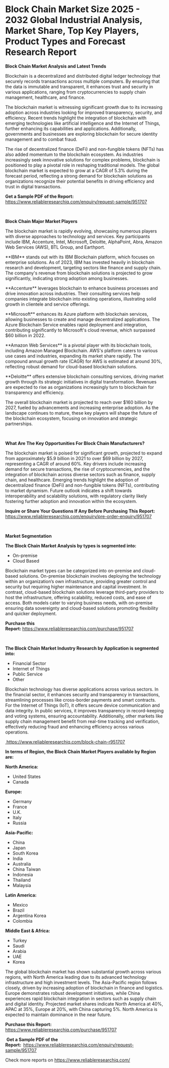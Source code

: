 <p><h1>Block Chain Market Size 2025 - 2032 Global Industrial Analysis, Market Share, Top Key Players, Product Types and Forecast Research Report</h1></p><p><strong>Block Chain Market Analysis and Latest Trends</strong></p>
<p><p>Blockchain is a decentralized and distributed digital ledger technology that securely records transactions across multiple computers. By ensuring that the data is immutable and transparent, it enhances trust and security in various applications, ranging from cryptocurrencies to supply chain management, healthcare, and finance.</p><p>The blockchain market is witnessing significant growth due to its increasing adoption across industries looking for improved transparency, security, and efficiency. Recent trends highlight the integration of blockchain with emerging technologies like artificial intelligence and the Internet of Things, further enhancing its capabilities and applications. Additionally, governments and businesses are exploring blockchain for secure identity management and to combat fraud.</p><p>The rise of decentralized finance (DeFi) and non-fungible tokens (NFTs) has also added momentum to the blockchain ecosystem. As industries increasingly seek innovative solutions for complex problems, blockchain is positioned to play a pivotal role in reshaping traditional models. The global blockchain market is expected to grow at a CAGR of 5.3% during the forecast period, reflecting a strong demand for blockchain solutions as organizations recognize their potential benefits in driving efficiency and trust in digital transactions.</p></p>
<p><strong>Get a Sample PDF of the Report:&nbsp;</strong> <a href="https://www.reliableresearchiq.com/enquiry/request-sample/951707?utm_campaign=3030&utm_medium=2&utm_source=Github&utm_content=ia&utm_term=06032025&utm_id=block-chain">https://www.reliableresearchiq.com/enquiry/request-sample/951707</a></p>
<p>&nbsp;</p>
<p><strong>Block Chain Major Market Players</strong></p>
<p><p>The blockchain market is rapidly evolving, showcasing numerous players with diverse approaches to technology and services. Key participants include IBM, Accenture, Intel, Microsoft, Deloitte, AlphaPoint, Abra, Amazon Web Services (AWS), BTL Group, and Earthport. </p><p>**IBM** stands out with its IBM Blockchain platform, which focuses on enterprise solutions. As of 2023, IBM has invested heavily in blockchain research and development, targeting sectors like finance and supply chain. The company's revenue from blockchain solutions is projected to grow significantly, indicating strong adoption among businesses.</p><p>**Accenture** leverages blockchain to enhance business processes and drive innovation across industries. Their consulting services help companies integrate blockchain into existing operations, illustrating solid growth in clientele and service offerings. </p><p>**Microsoft** enhances its Azure platform with blockchain services, allowing businesses to create and manage decentralized applications. The Azure Blockchain Service enables rapid deployment and integration, contributing significantly to Microsoft's cloud revenue, which surpassed $60 billion in 2022.</p><p>**Amazon Web Services** is a pivotal player with its blockchain tools, including Amazon Managed Blockchain. AWS's platform caters to various use cases and industries, expanding its market share rapidly. The compound annual growth rate (CAGR) for AWS is estimated at around 30%, reflecting robust demand for cloud-based blockchain solutions.</p><p>**Deloitte** offers extensive blockchain consulting services, driving market growth through its strategic initiatives in digital transformation. Revenues are expected to rise as organizations increasingly turn to blockchain for transparency and efficiency.</p><p>The overall blockchain market is projected to reach over $160 billion by 2027, fueled by advancements and increasing enterprise adoption. As the landscape continues to mature, these key players will shape the future of the blockchain ecosystem, focusing on innovation and strategic partnerships.</p></p>
<p>&nbsp;</p>
<p><strong>What Are The Key Opportunities For Block Chain Manufacturers?</strong></p>
<p><p>The blockchain market is poised for significant growth, projected to expand from approximately $5.9 billion in 2021 to over $69 billion by 2027, representing a CAGR of around 60%. Key drivers include increasing demand for secure transactions, the rise of cryptocurrencies, and the integration of blockchain across diverse sectors such as finance, supply chain, and healthcare. Emerging trends highlight the adoption of decentralized finance (DeFi) and non-fungible tokens (NFTs), contributing to market dynamism. Future outlook indicates a shift towards interoperability and scalability solutions, with regulatory clarity likely fostering further adoption and innovation within the ecosystem.</p></p>
<p><strong>Inquire or Share Your Questions If Any Before Purchasing This Report:</strong> <a href="https://www.reliableresearchiq.com/enquiry/pre-order-enquiry/951707?utm_campaign=3030&utm_medium=2&utm_source=Github&utm_content=ia&utm_term=06032025&utm_id=block-chain">https://www.reliableresearchiq.com/enquiry/pre-order-enquiry/951707</a></p>
<p>&nbsp;</p>
<p><strong>Market Segmentation</strong></p>
<p><strong>The Block Chain Market Analysis by types is segmented into:</strong></p>
<p><ul><li>On-premise</li><li>Cloud Based</li></ul></p>
<p><p>Blockchain market types can be categorized into on-premise and cloud-based solutions. On-premise blockchain involves deploying the technology within an organization’s own infrastructure, providing greater control and security but requiring higher maintenance and capital investment. In contrast, cloud-based blockchain solutions leverage third-party providers to host the infrastructure, offering scalability, reduced costs, and ease of access. Both models cater to varying business needs, with on-premise ensuring data sovereignty and cloud-based solutions promoting flexibility and quicker deployment.</p></p>
<p><strong>Purchase this Report:&nbsp;</strong><a href="https://www.reliableresearchiq.com/purchase/951707?utm_campaign=3030&utm_medium=2&utm_source=Github&utm_content=ia&utm_term=06032025&utm_id=block-chain">https://www.reliableresearchiq.com/purchase/951707</a></p>
<p>&nbsp;</p>
<p><strong>The Block Chain Market Industry Research by Application is segmented into:</strong></p>
<p><ul><li>Financial Sector</li><li>Internet of Things</li><li>Public Service</li><li>Other</li></ul></p>
<p><p>Blockchain technology has diverse applications across various sectors. In the financial sector, it enhances security and transparency in transactions, streamlining processes like cross-border payments and smart contracts. For the Internet of Things (IoT), it offers secure device communication and data integrity. In public services, it improves transparency in record-keeping and voting systems, ensuring accountability. Additionally, other markets like supply chain management benefit from real-time tracking and verification, effectively reducing fraud and enhancing efficiency across various operations.</p></p>
<p><a href="https://www.reliableresearchiq.com/block-chain-r951707?utm_campaign=3030&utm_medium=2&utm_source=Github&utm_content=ia&utm_term=06032025&utm_id=block-chain">&nbsp;https://www.reliableresearchiq.com/block-chain-r951707</a></p>
<p><strong>In terms of Region, the Block Chain Market Players available by Region are:</strong></p>
<p>
    <p> <strong> North America: </strong>
        <ul>
            <li>United States</li>
            <li>Canada</li>
        </ul>
        </p> 
    <p> <strong> Europe: </strong>
        <ul>
            <li>Germany</li>
            <li>France</li>
            <li>U.K.</li>
            <li>Italy</li>
            <li>Russia</li>
        </ul>
        </p> 
    <p> <strong> Asia-Pacific: </strong>
        <ul>
            <li>China</li>
            <li>Japan</li>
            <li>South Korea</li>
            <li>India</li>
            <li>Australia</li>
            <li>China Taiwan</li>
            <li>Indonesia</li>
            <li>Thailand</li>
            <li>Malaysia</li>
        </ul>
        </p> 
    <p> <strong> Latin America: </strong>
        <ul>
            <li>Mexico</li>
            <li>Brazil</li>
            <li>Argentina Korea</li>
            <li>Colombia</li>
        </ul>
        </p> 
    <p> <strong> Middle East & Africa: </strong>
        <ul>
            <li>Turkey</li>
            <li>Saudi</li>
            <li>Arabia</li>
            <li>UAE</li>
            <li>Korea</li>
        </ul>
    </p>
    </p>
<p><p>The global blockchain market has shown substantial growth across various regions, with North America leading due to its advanced technology infrastructure and high investment levels. The Asia-Pacific region follows closely, driven by increasing adoption of blockchain in finance and logistics. Europe demonstrates robust development initiatives, while China experiences rapid blockchain integration in sectors such as supply chain and digital identity. Projected market shares indicate North America at 40%, APAC at 35%, Europe at 20%, with China capturing 5%. North America is expected to maintain dominance in the near future.</p></p>
<p><strong>Purchase this Report: </strong><a href="https://www.reliableresearchiq.com/purchase/951707?utm_campaign=3030&utm_medium=2&utm_source=Github&utm_content=ia&utm_term=06032025&utm_id=block-chain">https://www.reliableresearchiq.com/purchase/951707</a></p>
<p>&nbsp;<strong>Get a Sample PDF of the Report:&nbsp;&nbsp;</strong><a href="https://www.reliableresearchiq.com/enquiry/request-sample/951707?utm_campaign=3030&utm_medium=2&utm_source=Github&utm_content=ia&utm_term=06032025&utm_id=block-chain">https://www.reliableresearchiq.com/enquiry/request-sample/951707</a></p>
<p><strong></strong></p>
<p>Check more reports on <a href="https://www.reliableresearchiq.com/?utm_campaign=3030&utm_medium=2&utm_source=Github&utm_content=ia&utm_term=06032025&utm_id=block-chain">https://www.reliableresearchiq.com/</a></p>
